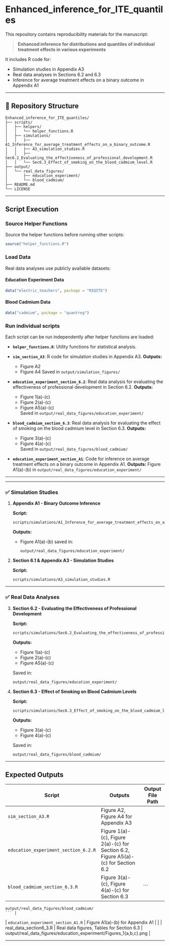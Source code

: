 # Enhanced_inference_for_ITE_quantiles

This repository contains reproducibility materials for the manuscript:

> **Enhanced inference for distributions and quantiles of individual treatment effects in various experiments**  

It includes R code for:
- Simulation studies in Appendix A3
- Real data analyses in Sections 6.2 and 6.3
- Inference for average treatment effects on a binary outcome in Appendix A1

---

## 📂 Repository Structure

```
Enhanced_inference_for_ITE_quantiles/
├── scripts/
│   ├── helpers/
│   │   └── helper_functions.R
│   ├── simulations/
│   │   ├── A1_Inference_for_average_treatment_effects_on_a_binary_outcome.R
│   │   ├── A3_simulation_studies.R
│   │   ├── Sec6.2_Evaluating_the_effectiveness_of_professional_development.R
│   │   └── Sec6.3_Effect_of_smoking_on_the_blood_cadmium_level.R
├── output/
│   └── real_data_figures/
│       ├── education_experiment/
│       └── blood_cadmium/
├── README.md
└── LICENSE
```

---

## Script Execution


### Source Helper Functions

Source the helper functions before running other scripts:

```r
source("helper_functions.R")
```

### Load Data

Real data analyses use publicly available datasets:

#### Education Experiment Data

```r
data("electric_teachers", package = "RIQITE")
```

#### Blood Cadmium Data

```r
data("cadmium", package = "quantreg")
```

### Run individual scripts

Each script can be run independently after helper functions are loaded:
- **`helper_functions.R`**: Utility functions for statistical analysis.
- **`sim_section_A3`**: R code for simulation studies in Appendix A3.
  **Outputs:**
    - Figure A2
    - Figure A4
  Saved in `output/simulation_figures/`
  
- **`education_experiment_section_6.2`**:
  Real data analysis for evaluating the effectiveness of professional development in Section 6.2.
  **Outputs:**  
    - Figure 1(a)-(c)  
    - Figure 2(a)-(c)  
    - Figure A5(a)-(c)  
  Saved in `output/real_data_figures/education_experiment/`

- **`blood_cadmium_section_6.3`**:
  Real data analysis for evaluating the effect of smoking on the blood cadmium level in Section 6.3.
   **Outputs:**  
    - Figure 3(a)-(c)  
    - Figure 4(a)-(c)  
  Saved in `output/real_data_figures/blood_cadmium/`

- **`education_experiment_section_A1`**:
  Code for inference on average treatment effects on a binary outcome in Appendix A1.
  **Outputs:** Figure A1(a)-(b) in `output/real_data_figures/education_experiment/`
---


---

### ✅ Simulation Studies

1. **Appendix A1 - Binary Outcome Inference**

    **Script:**

    ```
    scripts/simulations/A1_Inference_for_average_treatment_effects_on_a_binary_outcome.R
    ```

    **Outputs:**

    - Figure A1(a)-(b) saved in:
      ```
      output/real_data_figures/education_experiment/
      ```

2. **Section 6.1 & Appendix A3 - Simulation Studies**

    **Script:**

    ```
    scripts/simulations/A3_simulation_studies.R
    ```

---

### ✅ Real Data Analyses

3. **Section 6.2 - Evaluating the Effectiveness of Professional Development**

    **Script:**

    ```
    scripts/simulations/Sec6.2_Evaluating_the_effectiveness_of_professional_development.R
    ```

    **Outputs:**

    - Figure 1(a)-(c)
    - Figure 2(a)-(c)
    - Figure A5(a)-(c)

    Saved in:

    ```
    output/real_data_figures/education_experiment/
    ```

4. **Section 6.3 - Effect of Smoking on Blood Cadmium Levels**

    **Script:**

    ```
    scripts/simulations/Sec6.3_Effect_of_smoking_on_the_blood_cadmium_level.R
    ```

    **Outputs:**

    - Figure 3(a)-(c)
    - Figure 4(a)-(c)

    Saved in:

    ```
    output/real_data_figures/blood_cadmium/
    ```

---

## Expected Outputs


| Script                      | Outputs                              | Output File Path                         |
|-----------------------------|--------------------------------------|----------------------------------------|
| `sim_section_A3.R`     | Figure A2, Figure A4 for Appendix A3      |     |
| `education_experiment_section_6.2.R`     | Figure 1(a)-(c), Figure 2(a)-(c) for Section 6.2, Figure A5(a)-(c) for Section 6.2      |            |
| `blood_cadmium_section_6.3.R`    | Figure 3(a)-(c), Figure 4(a)-(c) for Section 6.3      |  ```
    output/real_data_figures/blood_cadmium/
    ``` |
| `education_experiment_section_A1.R`    | Figure A1(a)-(b) for Appendix A1      |  |
| real_data_section6_3.R      | Real data figures, Tables for Section 6.3 | output/real_data_figures/education_experiment/Figures_1{a,b,c}.png |


---


